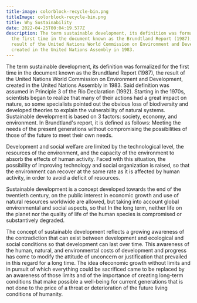 ```yaml
---
title-image: colorblock-recycle-bin.png
titleImage: colorblock-recycle-bin.png
title: Why Sustainability
date: 2022-04-25T00:04:19.577Z
description: The term sustainable development, its definition was formalized for
  the first time in the document known as the Brundtland Report (1987), the
  result of the United Nations World Commission on Environment and Development,
  created in the United Nations Assembly in 1983.
---
```

The term sustainable development, its definition was formalized for the first time in the document known as the Brundtland Report (1987), the result of the United Nations World Commission on Environment and Development, created in the United Nations Assembly in 1983. Said definition was assumed in Principle 3 of the Rio Declaration (1992). Starting in the 1970s, scientists began to realize that many of their actions had a great impact on nature, so some specialists pointed out the obvious loss of biodiversity and developed theories to explain the vulnerability of natural systems. Sustainable development is based on 3 factors: society, economy, and environment. In Brundtland's report, it is defined as follows: Meeting the needs of the present generations without compromising the possibilities of those of the future to meet their own needs.

Development and social welfare are limited by the technological level, the resources of the environment, and the capacity of the environment to absorb the effects of human activity. Faced with this situation, the possibility of improving technology and social organization is raised, so that the environment can recover at the same rate as it is affected by human activity, in order to avoid a deficit of resources.

Sustainable development is a concept developed towards the end of the twentieth century, on the public interest in economic growth and use of natural resources worldwide are allowed, but taking into account global environmental and social aspects, so that In the long term, neither life on the planet nor the quality of life of the human species is compromised or substantively degraded.

The concept of sustainable development reflects a growing awareness of the contradiction that can exist between development and ecological and social conditions so that development can last over time. This awareness of the human, natural, and environmental costs of development and progress has come to modify the attitude of unconcern or justification that prevailed in this regard for a long time. The idea of ​​economic growth without limits and in pursuit of which everything could be sacrificed came to be replaced by an awareness of those limits and of the importance of creating long-term conditions that make possible a well-being for current generations that is not done to the price of a threat or deterioration of the future living conditions of humanity.
